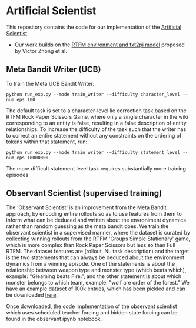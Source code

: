 # Artificial Scientist

This repository contains the code for our implementation of the [Artificial Scientist](https://drive.google.com/file/d/1XihYKOuWLIIR_P7FXeVUlnSKWN2TIfeC/view?usp=sharing)


- Our work builds on the [RTFM environment and txt2pi model](https://arxiv.org/abs/1910.08210) proposed by Victor Zhong et al.

## Meta Bandit Writer (UCB)

To train the Meta UCB Bandit Writer:

```
python run_exp.py --mode train_writer --difficulty character_level --num_eps 100
```

The default task is set to a character-level lie correction task based on the RTFM Rock Paper Scissors Game, where only a single character in the wiki corresponding to an entity is false, resulting in a false description of entity relationships. To increase the difficulty of the task such that the writer has to correct an entire statement without any constraints on the ordering of tokens within that statement, run:

```
python run_exp.py --mode train_writer --difficulty statement_level --num_eps 10000000
```

The more difficult statement level task requires substantially more training episodes

## Observant Scientist (supervised training)

The 'Observant Scientist' is an improvement from the Meta Bandit approach, by encoding entire rollouts so as to use features from them to inform what can be deduced and written about the envroniment dynamics rather than random guessing as the meta bandit does. We train the observant scientist in a supervised manner, where the dataset is curated by collecting winning rollouts from the RTFM 'Groups Simple Stationary' game, which is more complex than Rock Paper Scissors but less so than Full RTFM. The dataset features are (rollout, NL task description) and the target is the two statements that can always be deduced about the environment dynamics from a winning episode. One of the statements is about the relationship between weapon type and monster type (which beats which), example: "Gleaming beats Fire.", and the other statement is about which monster belongs to which team, example: "wolf are order of the forest." We have an example dataset of 100k entries, which has been pickled and can be downloaded [here](https://drive.google.com/file/d/1EfaVA8q2FKZOxMn0NHcoD_LCrnagXpMi/view?usp=sharing).

Once downloaded, the code implementation of the observant scientist which uses scheduled teacher forcing and hidden state forcing can be found in the observant.ipynb notebook.
